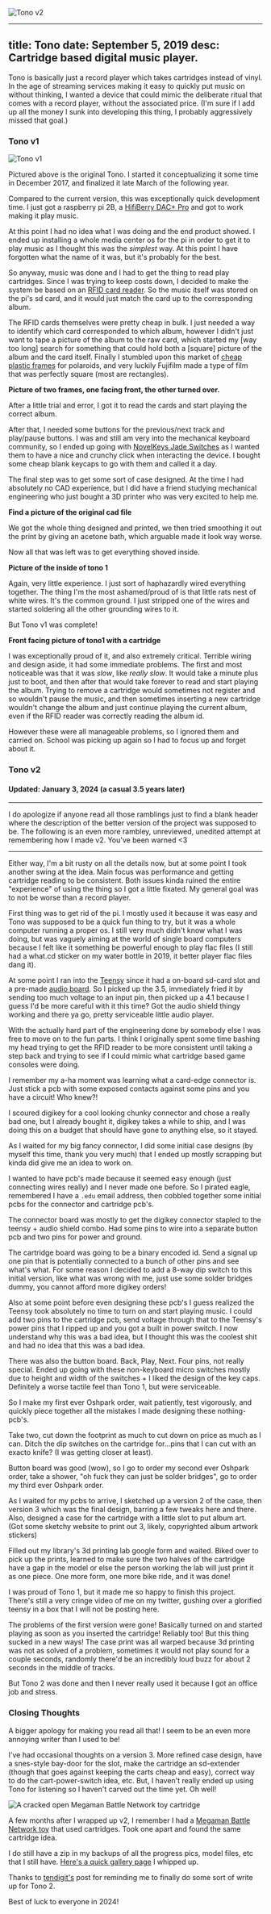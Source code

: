 ![Tono v2](/media/img/tono/tono2.jpeg)

----
title: Tono
date: September 5, 2019
desc: Cartridge based digital music player.
----

Tono is basically just a record player which takes cartridges instead of vinyl.  In the age of streaming services making it easy to quickly put music on without thinking, I wanted a device that could mimic the deliberate ritual that comes with a record player, without the associated price.  (I'm sure if I add up all the money I sunk into developing this thing, I probably aggressively missed that goal.)

### Tono v1

![Tono v1](/media/img/tono/tono1.jpeg)

Pictured above is the original Tono.  I started it conceptualizing it some time in December 2017, and finalized it late March of the following year.

Compared to the current version, this was exceptionally quick development time.  I just got a raspberry pi 2B, a [HifiBerry DAC+ Pro](https://www.hifiberry.com/shop/boards/hifiberry-dac-pro/) and got to work making it play music.

At this point I had no idea what I was doing and the end product showed.  I ended up installing a whole media center os for the pi in order to get it to play music as I thought this was the *simplest* way.  At this point I have forgotten what the name of it was, but it's probably for the best.

So anyway, music was done and I had to get the thing to read play cartridges.  Since I was trying to keep costs down, I decided to make the system be based on an [RFID card reader](https://www.amazon.com/gp/product/B01CSTW0IA/ref=ppx_yo_dt_b_search_asin_title?ie=UTF8&psc=1).  So the music itself was stored on the pi's sd card, and it would just match the card up to the corresponding album.

The RFID cards themselves were pretty cheap in bulk.  I just needed a way to identify which card corresponded to which album, however I didn't just want to tape a picture of the album to the raw card, which started my [way too long] search for something that could hold both a [square] picture of the album and the card itself.  Finally I stumbled upon this market of [cheap plastic frames](https://www.amazon.com/Sunmns-Colorful-Picture-Fujifilm-Instant/dp/B07TDBQ6ZM/ref=pd_sbs_201_6/132-1168809-3464001?_encoding=UTF8&pd_rd_i=B07TDBQ6ZM&pd_rd_r=21b41ea2-88f3-4d59-a5b3-d2dcc246cb77&pd_rd_w=vgxPk&pd_rd_wg=tBj0o&pf_rd_p=7c0dad87-8a25-4c4f-9349-026039ea6cb3&pf_rd_r=W4DTHGK88MQP8RT7Q60N&psc=1&refRID=W4DTHGK88MQP8RT7Q60N) for polaroids, and very luckily Fujifilm made a type of film that was perfectly square (most are rectangles).

**Picture of two frames, one facing front, the other turned over.**

After a little trial and error, I got it to read the cards and start playing the correct album.

After that, I needed some buttons for the previous/next track and play/pause buttons. I was and still am very into the mechanical keyboard community, so I ended up going with [NovelKeys Jade Switches](https://novelkeys.xyz/collections/switches/products/novelkeys-x-kailh-box-thick-clicks?variant=3747938238504) as I wanted them to have a nice and crunchy click when interacting the device.  I bought some cheap blank keycaps to go with them and called it a day.

The final step was to get some sort of case designed.  At the time I had absolutely no CAD experience, but I did have a friend studying mechanical engineering who just bought a 3D printer who was very excited to help me.

**Find a picture of the original cad file**

We got the whole thing designed and printed, we then tried smoothing it out the print by giving an acetone bath, which arguable made it look way worse.

Now all that was left was to get everything shoved inside.

**Picture of the inside of tono 1**

Again, very little experience.  I just sort of haphazardly wired everything together.  The thing I'm the most ashamed/proud of is that little rats nest of white wires.  It's the common ground.  I just stripped one of the wires and started soldering all the other grounding wires to it.

But Tono v1 was complete!

**Front facing picture of tono1 with a cartridge**

I was exceptionally proud of it, and also extremely critical.  Terrible wiring and design aside, it had some immediate problems.  The first and most noticeable was that it was *slow*, like *really slow*.  It would take a minute plus just to boot, and then after that would take forever to read and start playing the album.  Trying to remove a cartridge would sometimes not register and so wouldn't pause the music, and then sometimes inserting a new cartridge wouldn't change the album and just continue playing the current album, even if the RFID reader was correctly reading the album id.

However these were all manageable problems, so I ignored them and carried on.  School was picking up again so I had to focus up and forget about it.

### Tono v2
#### Updated: January 3, 2024 (a casual 3.5 years later)
---

I do apologize if anyone read all those ramblings just to find a blank header where the description of the better version of the project was supposed to be.  The following is an even more rambley, unreviewed, unedited attempt at remembering how I made v2.  You've been warned <3

---

Either way, I'm a bit rusty on all the details now, but at some point I took another swing at the idea.  Main focus was performance and getting cartridge reading to be consistent.  Both issues kinda ruined the entire "experience" of using the thing so I got a little fixated.  My general goal was to not be worse than a record player.

First thing was to get rid of the pi.  I mostly used it because it was easy and Tono was supposed to be a quick fun thing to try, but it was a whole computer running a proper os.  I still very much didn't know what I was doing, but was vaguely aiming at the world of single board computers because I felt like it something be powerful enough to play flac files (I still had a what.cd sticker on my water bottle in 2019, it better player flac files dang it).

At some point I ran into the [Teensy](https://www.pjrc.com/teensy/) since it had a on-board sd-card slot and a pre-made [audio board](https://www.pjrc.com/store/teensy3_audio.html).  So I picked up the 3.5, immediately fried it by sending too much voltage to an input pin, then picked up a 4.1 because I guess I'd be more careful with it this time? Got the audio shield thingy working and there ya go, pretty serviceable little audio player.

With the actually hard part of the engineering done by somebody else I was free to move on to the fun parts.  I think I originally spent some time bashing my head trying to get the RFID reader to be more consistent until taking a step back and trying to see if I could mimic what cartridge based game consoles were doing.

I remember my a-ha moment was learning what a card-edge connector is.  Just stick a pcb with some exposed contacts against some pins and you have a circuit! Who knew?!

I scoured digikey for a cool looking chunky connector and chose a really bad one, but I already bought it, digikey takes a while to ship, and I was doing this on a budget that should have gone to anything else, so it stayed.

As I waited for my big fancy connector, I did some initial case designs (by myself this time, thank you very much) that I ended up mostly scrapping but kinda did give me an idea to work on.

I wanted to have pcb's made because it seemed easy enough (just connecting wires really) and I never made one before.  So I pirated eagle, remembered I have a `.edu` email address, then cobbled together some initial pcbs for the connector and cartridge pcb's.

The connector board was mostly to get the digikey connector stapled to the teensy + audio shield combo.  Had some pins to wire into a separate button pcb and two pins for power and ground.

The cartridge board was going to be a binary encoded id.  Send a signal up one pin that is potentially connected to a bunch of other pins and see what's what.  For some reason I decided to add a 8-way dip switch to this initial version, like what was wrong with me, just use some solder bridges dummy, you cannot afford more digikey orders!

Also at some point before even designing these pcb's I guess realized the Teensy took absolutely no time to turn on and start playing music. I could add two pins to the cartridge pcb, send voltage through that to the Teensy's power pins that I ripped up and you got a built in power switch.  I now understand why this was a bad idea, but I thought this was the coolest shit and had no idea that this was a bad idea.

There was also the button board.  Back, Play, Next.  Four pins, not really special.  Ended up going with these non-keyboard micro switches mostly due to height and width of the switches + I liked the design of the key caps.  Definitely a worse tactile feel than Tono 1, but were serviceable.

So I make my first ever Oshpark order, wait patiently, test vigorously, and quickly piece together all the mistakes I made designing these nothing-pcb's.

Take two, cut down the footprint as much to cut down on price as much as I can.  Ditch the dip switches on the cartridge for...pins that I can cut with an exacto knife?  (I was getting closer at least).

Button board was good (wow), so I go to order my second ever Oshpark order, take a shower, "oh fuck they can just be solder bridges", go to order my third ever Oshpark order.

As I waited for my pcbs to arrive, I sketched up a version 2 of the case, then version 3 which was the final design, barring a few tweaks here and there.  Also, designed a case for the cartridge with a little slot to put album art. (Got some sketchy website to print out 3, likely, copyrighted album artwork stickers)

Filled out my library's 3d printing lab google form and waited.  Biked over to pick up the prints, learned to make sure the two halves of the cartridge have a gap in the model or else the person working the lab will just print it as one piece.  One more form, one more bike ride, and it was done!

I was proud of Tono 1, but it made me so happy to finish this project.  There's still a very cringe video of me on my twitter, gushing over a glorified teensy in a box that I will not be posting here.

The problems of the first version were gone!  Basically turned on and started playing as soon as you inserted the cartridge! Reliably too! But this thing sucked in a new ways!  The case print was all warped because 3d printing was not as solved of a problem, sometimes it would not play sound for a couple seconds, randomly there'd be an incredibly loud buzz for about 2 seconds in the middle of tracks.

But Tono 2 was done and then I never really used it because I got an office job and stress.

### Closing Thoughts

A bigger apology for making you read all that!  I seem to be an even more annoying writer than I used to be!  

I've had occasional thoughts on a version 3.  More refined case design, have a snes-style bay-door for the slot, make the cartridge an sd-extender (though that goes against keeping the carts cheap and easy), correct way to do the cart-power-switch idea, etc.  But, I haven't really ended up using Tono for listening so I haven't carved out the time yet.  Oh well!

![A cracked open Megaman Battle Network toy cartridge](/media/img/tono/mmbn.jpeg)

A few months after I wrapped up v2, I remember I had a [Megaman Battle Network toy](https://static.wikia.nocookie.net/megaman/images/0/08/MMNTWG4141.png/revision/latest?cb=20140320003212) that used cartridges.  Took one apart and found the same cartridge idea.

I do still have a zip in my backups of all the progress pics, model files, etc that I still have.  [Here's a quick gallery page](/projects/tono/gallery) I whipped up.

Thanks to [tendigit's](https://merveilles.town/@tendigits/111637465838546333) post for reminding me to finally do some sort of write up for Tono 2.

Best of luck to everyone in 2024!
